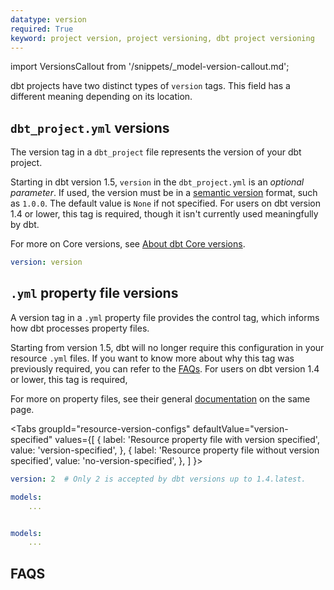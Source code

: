 ```yaml
---
datatype: version
required: True
keyword: project version, project versioning, dbt project versioning
---
```


import VersionsCallout from '/snippets/_model-version-callout.md';

<VersionsCallout />


dbt projects have two distinct types of `version` tags. This field has a different meaning depending on its location.

## `dbt_project.yml` versions

The version tag in a `dbt_project` file represents the version of your dbt project. 

Starting in dbt version 1.5, `version` in the `dbt_project.yml` is an *optional parameter*. If used, the version must be in a [semantic version](https://semver.org/) format, such as `1.0.0`. The default value is `None` if not specified. For users on dbt version 1.4 or lower, this tag is required, though it isn't currently used meaningfully by dbt.

For more on Core versions, see [About dbt Core versions](/docs/dbt-versions/core).

<File name='dbt_project.yml'>

```yml
version: version
```

</File>

## `.yml` property file versions

A version tag in a `.yml` property file provides the control tag, which informs how dbt processes property files. 

Starting from version 1.5, dbt will no longer require this configuration in your resource `.yml` files.  If you want to know more about why this tag was previously required, you can refer to the [FAQs](#faqs). For users on dbt version 1.4 or lower, this tag is required,

For more on property files, see their general [documentation](/reference/configs-and-properties#where-can-i-define-properties) on the same page.

<Tabs
  groupId="resource-version-configs"
  defaultValue="version-specified"
  values={[
    { label: 'Resource property file with version specified', value: 'version-specified', },
    { label: 'Resource property file without version specified', value: 'no-version-specified', },
  ]
}>
<TabItem value="version-specified">

<File name='<any valid filename>.yml'>

```yml
version: 2  # Only 2 is accepted by dbt versions up to 1.4.latest.

models: 
    ...
```

</File>

</TabItem>

<TabItem value="no-version-specified">

<File name='<any valid filename>.yml'>

```yml

models: 
    ...
```

</File>

</TabItem>

</Tabs>

## FAQS

<FAQ path="Project/why-version-2" />
